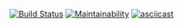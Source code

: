 [![Build Status](https://travis-ci.com/AlexandrIgn/project-lvl1-s470.svg?branch=master)](https://travis-ci.com/AlexandrIgn/project-lvl1-s470)
[![Maintainability](https://api.codeclimate.com/v1/badges/25baa8252e2e8ff26f8b/maintainability)](https://codeclimate.com/github/AlexandrIgn/project-lvl1-s470/maintainability)
[![asciicast](https://asciinema.org/a/gKWK4kj54rJtSWoBqTrJoFkPW.svg)](https://asciinema.org/a/gKWK4kj54rJtSWoBqTrJoFkPW)